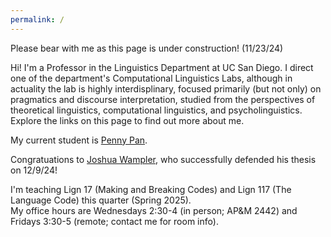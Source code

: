 ```yaml
---
permalink: /
---
```


Please bear with me as this page is under construction! (11/23/24) 

Hi!  I'm a Professor in the Linguistics Department at UC San Diego.  I direct one of the department's Computational Linguistics Labs, although in actuality the lab is highly interdisplinary, focused primarily (but not only) on pragmatics and discourse interpretation, studied from the perspectives of theoretical linguistics, computational linguistics, and psycholinguistics. Explore the links on this page to find out more about me.

My current student is <a href="https://pennydy.github.io/">Penny Pan</a>. 

Congratuations to <a HREF="https://sites.google.com/ucsd.edu/joshuawampler">Joshua Wampler</a>, who successfully defended his thesis on 12/9/24! 

I'm teaching Lign 17 (Making and Breaking Codes) and Lign 117 (The Language Code) this quarter (Spring 2025).      
My office hours are Wednesdays 2:30-4 (in person; AP&M 2442) and Fridays 3:30-5 (remote; contact me for room info).  

